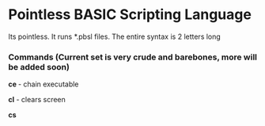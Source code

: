 # Pointless BASIC Scripting Language

Its pointless. It runs *.pbsl files. The entire syntax is 2 letters long

### Commands (Current set is very crude and barebones, more will be added soon)

**ce <executable file>** - chain executable

**cl** - clears screen

**cs <script file>** - chains script (note : do not add file extension)

**en** - ends script

**ii <Variable Name>** - Input integer variable

**is <Variable Name>** - Input string variable

**pa** - pauses execution with a prompt asking the user to press any key to continue

**pi <Variable>** - Prints an integer variable

**pr <string>** - Prints a pre-defined string

**ps <Variable>** - Prints a string variable

**re <executable>** - Runs an executable without exiting the script

**sl** - skip line









